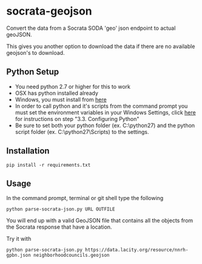 socrata-geojson
===============

Convert the data from a Socrata SODA 'geo' json endpoint to actual geoJSON.

This gives you another option to download the data if there are no available geojson's to download.

## Python Setup
- You need python 2.7 or higher for this to work
- OSX has python installed already
- Windows, you must install from [here](https://www.python.org/downloads/)
 - In order to call python and it's scripts from the command prompt you must set the environment variables in your Windows Settings, click [here](https://docs.python.org/2/using/windows.html) for instructions on step "3.3. Configuring Python"
 - Be sure to set both your python folder (ex. C:\python27) and the python script folder (ex. C:\python27\Scripts) to the settings.

## Installation

    pip install -r requirements.txt

## Usage
In the command prompt, terminal or git shell type the following

    python parse-socrata-json.py URL OUTFILE

You will end up with a valid GeoJSON file that contains all the objects from the Socrata response that have a location.

Try it with

    python parse-socrata-json.py https://data.lacity.org/resource/nnrh-gpbn.json neighborhoodcouncils.geojson
